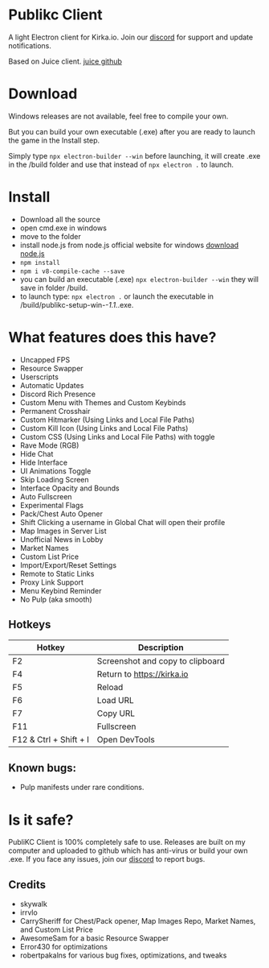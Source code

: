 # Publikc Client

A light Electron client for Kirka.io. Join our [discord](https://discord.gg/jPgezmpNwm) for support and update notifications.

Based on Juice client. [juice github](https://github.com/irrvlo/juice-client)

# Download


Windows releases are not available, feel free to compile your own.

But you can build your own executable (.exe) after you are ready to launch the game in the Install step.

Simply type `npx electron-builder --win` before launching, it will create .exe in the /build folder and use that instead of `npx electron .` to launch.

# Install

- Download all the source
- open cmd.exe in windows
- move to the folder
- install node.js from node.js official website for windows [download node.js](https://nodejs.org/en)
- `npm install`
- `npm i v8-compile-cache --save`
- you can build an executable (.exe) `npx electron-builder --win` they will save in folder /build.
- to launch type: `npx electron .` or launch the executable in /build/publikc-setup-win-*-1.1.*.exe.

# What features does this have?

- Uncapped FPS
- Resource Swapper
- Userscripts
- Automatic Updates
- Discord Rich Presence
- Custom Menu with Themes and Custom Keybinds
- Permanent Crosshair
- Custom Hitmarker (Using Links and Local File Paths)
- Custom Kill Icon (Using Links and Local File Paths)
- Custom CSS (Using Links and Local File Paths) with toggle
- Rave Mode (RGB)
- Hide Chat
- Hide Interface
- UI Animations Toggle
- Skip Loading Screen
- Interface Opacity and Bounds
- Auto Fullscreen
- Experimental Flags
- Pack/Chest Auto Opener
- Shift Clicking a username in Global Chat will open their profile
- Map Images in Server List
- Unofficial News in Lobby
- Market Names
- Custom List Price
- Import/Export/Reset Settings
- Remote to Static Links
- Proxy Link Support
- Menu Keybind Reminder
- No Pulp (aka smooth)

## Hotkeys
| Hotkey | Description |
| ------ | ----------- |
| F2 | Screenshot and copy to clipboard |
| F4 | Return to https://kirka.io |
| F5 | Reload |
| F6 | Load URL |
| F7 | Copy URL |
| F11 | Fullscreen |
| F12 & Ctrl + Shift + I | Open DevTools |

## Known bugs:
- Pulp manifests under rare conditions. 

# Is it safe?

PubliKC Client is 100% completely safe to use. Releases are built on my computer and uploaded to github which has anti-virus or build your own .exe. If you face any issues, join our [discord](https://discord.gg/jPgezmpNwm) to report bugs.

## Credits
- skywalk
- irrvlo
- CarrySheriff for Chest/Pack opener, Map Images Repo, Market Names, and Custom List Price
- AwesomeSam for a basic Resource Swapper
- Error430 for optimizations
- robertpakalns for various bug fixes, optimizations, and tweaks
